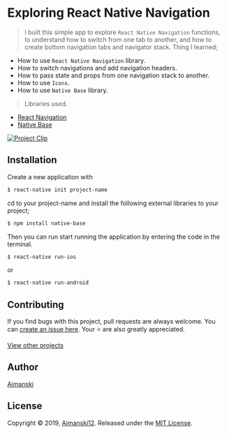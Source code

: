 # Exploring React Native Navigation

> I built this simple app to explore `React Native Navigation` functions, to understand how to switch from one tab to another, and how to create bottom navigation tabs and navigator stack. 
> Thing I learned;
  * How to use `React Native Navigation` library.
  * How to switch navigations and add navigation headers.
  * How to pass state and props from one navigation stack to another.
  * How to use `Icons`.
  * How to use `Native Base` library.
> Libraries used.
  * [React Navigation](https://reactnavigation.org)
  * [Native Base](https://nativebase.io)


<div float="left">
<a href="https://user-images.githubusercontent.com/32781697/55290964-4d1a8580-539f-11e9-93c2-221486aef6a7.gif"><img src="https://user-images.githubusercontent.com/32781697/55290964-4d1a8580-539f-11e9-93c2-221486aef6a7.gif" title="Project Clip"/></a>
</div>

## Installation

Create a new application with
```bash
$ react-native init project-name
```

cd to your project-name and install the following external libraries to your project;

```bash
$ npm install native-base

```
Then you can run start running the application by entering the code in the terminal.

```bash
$ react-native run-ios
```

or

```bash
$ react-native run-android
```

## Contributing

If you find bugs with this project, pull requests are always welcome. You can [create an issue here](https://github.com/Aimanski12/MyReactNativeProjects/issues/new).
Your :star: are also greatly appreciated.

[View other projects](https://github.com/Aimanski12/MyReactNativeProjects)

## Author

[Aimanski](https://github.com/Aimanski12)

## License 

Copyright © 2019, [Aimanski12](https://github.com/Aimanski12).
Released under the [MIT License](LICENSE).